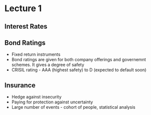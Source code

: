 # Lecture 1

## Interest Rates

## Bond Ratings
- Fixed return instruments
- Bond ratings are given for both company offerings and governemnt schemes. It gives a degree of safety
- CRISIL rating - AAA (highest safety) to D (expected to default soon)

## Insurance
- Hedge against insecurity
- Paying for protection against uncertainty
- Large number of events - cohort of people, statistical analysis
